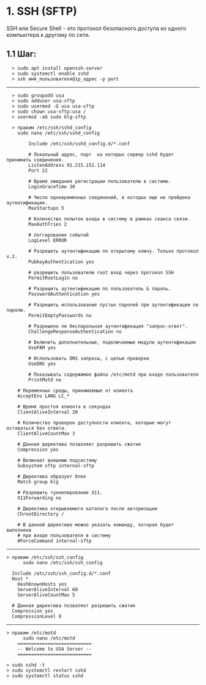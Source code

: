 ## ################################################################
# 1. SSH (SFTP)
SSH или Secure Shell - это протокол безопасного доступа из одного 
компьютера к другому по сети. 

 ## 1.1 Шаг:
      > sudo apt install openssh-server
      > sudo systemctl enable sshd
      > ssh имя_пользователя@ip_адрес -p port
   ---------------------------------------
      > sudo groupadd usa
      > sudo adduser usa-sftp
      > sudo usermod -G usa usa-sftp
      > sudo chown usa-sftp:usa /
      > usermod -aG sudo blg-sftp
   
      > правим /etc/ssh/sshd_config
        sudo nano /etc/ssh/sshd_config
	
        	Include /etc/ssh/sshd_config.d/*.conf
	
	      	# Локальный адрес, порт  на которых сервер sshd будет принимать соединения.
	      	ListenAddress 91.215.152.114
	      	Port 22
	
	      	# Время ожидания регистрации пользователю в системе.
	      	LoginGraceTime 30
	
	      	# Число одновременных соединений, в которых еще не пройдена аутентификация.
	      	MaxStartups 5
	
	      	# Количество попыток входа в систему в рамках сеанса связи.
	      	MaxAuthTries 2
	
	      	# логгирования событий
	      	LogLevel ERROR

	      	# Разрешить аутентификацию по открытому ключу. Только протокол v.2.
	      	PubkeyAuthentication yes
	
	      	# разрешить пользователю root вход через протокол SSH
	      	PermitRootLogin no
	
	      	# Разрешить аутентификацию по пользователь & пароль.
	      	PasswordAuthentication yes
	
	      	# Разрешить использование пустых паролей при аутентификации по паролю.
	      	PermitEmptyPasswords no
	
	      	# Разрешена ли беcпарольная аутентификация "запрос-ответ".
	      	ChallengeResponseAuthentication no
	
	      	# Включить дополнительные, подключаемые модули аутентификации  
	      	UsePAM yes
	
	      	# Использовать DNS запросы, с целью проверки
	      	UseDNS yes
	
	      	# Показывать содержимое файла /etc/motd при входе пользователя
	      	PrintMotd no
       
		# Переменных среды, принимаемые от клиента
		AcceptEnv LANG LC_*
	
 		# Время простоя клиента в секундах
		ClientAliveInterval 20
	
		# Количество проверок доступности клиента, которые могут оставаться без ответа.
		ClientAliveCountMax 3
	
		# Данная директива позволяет разрешить сжатие
		Compression yes
	
		# Включает внешнюю подсистему 
		Subsystem sftp internal-sftp
	
	 	# Директива образует блок
	 	Match group blg
	
	 	# Разрешить туннелирование X11.
	 	X11Forwarding no

	 	# Директива открываемого каталога после авторизации
	 	ChrootDirectory /
	
	 	# В данной директиве можно указать команду, которая будет выполнена 
	 	# при входе пользователя в систему
	 	#ForceCommand internal-sftp
   ----------------------------------------     

   	> правим /etc/ssh/ssh_config
     	  sudo nano /etc/ssh/ssh_config
	
 	  Include /etc/ssh/ssh_config.d/*.conf
	  Host *
	    HashKnownHosts yes
	    ServerAliveInterval 60
	    ServerAliveCountMax 5

	  # Данная директива позволяет разрешить сжатие
	  Compression yes
	  CompressionLevel 9
   ----------------------------------------

   	> правим /etc/motd
     	  sudo nano /etc/motd
		===========================
		-- Welcome to USA Server --
		===========================

  	> sudo sshd -t
  	> sudo systemctl restart sshd
 	> sudo systemctl status sshd
